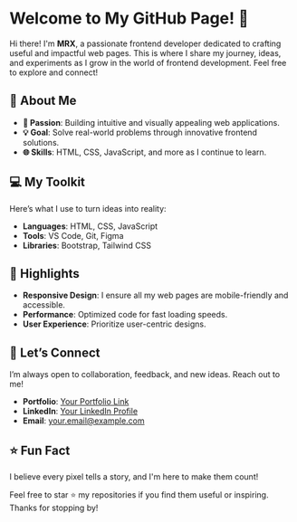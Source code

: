 # Welcome to My GitHub Page! 👋

Hi there! I'm **MRX**, a passionate frontend developer dedicated to crafting useful and impactful web pages. This is where I share my journey, ideas, and experiments as I grow in the world of frontend development. Feel free to explore and connect!

## 🚀 About Me
- **🌟 Passion**: Building intuitive and visually appealing web applications.
- **💡 Goal**: Solve real-world problems through innovative frontend solutions.
- **🌐 Skills**: HTML, CSS, JavaScript, and more as I continue to learn.

## 💻 My Toolkit
Here’s what I use to turn ideas into reality:
- **Languages**: HTML, CSS, JavaScript
- **Tools**: VS Code, Git, Figma
- **Libraries**: Bootstrap, Tailwind CSS

## 🌟 Highlights
- **Responsive Design**: I ensure all my web pages are mobile-friendly and accessible.
- **Performance**: Optimized code for fast loading speeds.
- **User Experience**: Prioritize user-centric designs.

## 🤝 Let’s Connect
I’m always open to collaboration, feedback, and new ideas. Reach out to me!
- **Portfolio**: [Your Portfolio Link](#)
- **LinkedIn**: [Your LinkedIn Profile](#)
- **Email**: your.email@example.com

## ⭐ Fun Fact
I believe every pixel tells a story, and I'm here to make them count!

Feel free to star ⭐ my repositories if you find them useful or inspiring. Thanks for stopping by!
